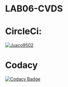 # LAB06-CVDS
# CircleCi:
[![Juaco9502](https://circleci.com/gh/Juaco9502/LAB06-CVDS.svg?style=svg)](https://app.circleci.com/github/Juaco9502/LAB06-CVDS/pipelines)
# Codacy
[![Codacy Badge](https://api.codacy.com/project/badge/Grade/ec10760e51254caabe39344ab27928fd)](https://www.codacy.com/manual/Juaco9502/LAB06-CVDS?utm_source=github.com&amp;utm_medium=referral&amp;utm_content=Juaco9502/LAB06-CVDS&amp;utm_campaign=Badge_Grade)
